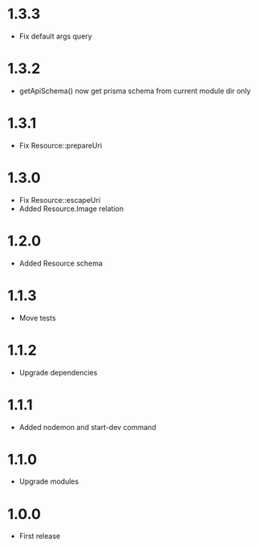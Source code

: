 1.3.3
===============================
- Fix default args query

1.3.2
===============================
- getApiSchema() now get prisma schema from current module dir only

1.3.1
===============================
- Fix Resource::prepareUri

1.3.0
===============================
- Fix Resource::escapeUri
- Added Resource.Image relation

1.2.0
===============================
- Added Resource schema

1.1.3
===============================
- Move tests

1.1.2
===============================
- Upgrade dependencies

1.1.1
===============================
- Added nodemon and start-dev command

1.1.0
===============================
- Upgrade modules

1.0.0
===============================
- First release
